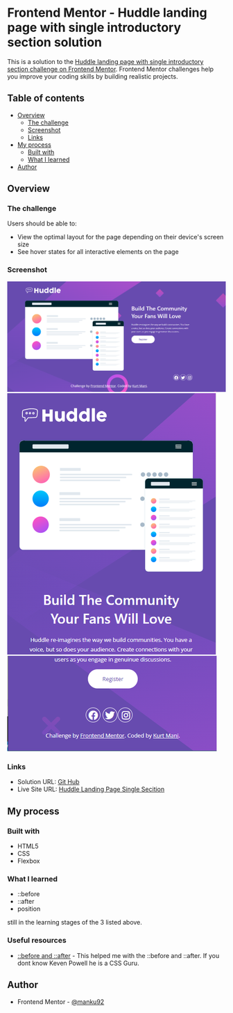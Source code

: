 # Frontend Mentor - Huddle landing page with single introductory section solution

This is a solution to the [Huddle landing page with single introductory section challenge on Frontend Mentor](https://www.frontendmentor.io/challenges/huddle-landing-page-with-a-single-introductory-section-B_2Wvxgi0). Frontend Mentor challenges help you improve your coding skills by building realistic projects. 

## Table of contents

- [Overview](#overview)
  - [The challenge](#the-challenge)
  - [Screenshot](#screenshot)
  - [Links](#links)
- [My process](#my-process)
  - [Built with](#built-with)
  - [What I learned](#what-i-learned)
- [Author](#author)

## Overview

### The challenge

Users should be able to:

- View the optimal layout for the page depending on their device's screen size
- See hover states for all interactive elements on the page

### Screenshot

![](./dist/images/huddle_landing_page.PNG)
![](./dist/images/huddle_landing_page_mobileA.PNG)
![](./dist/images/huddle_landing_page_mobileB.PNG)


### Links

- Solution URL: [Git Hub](https://github.com/manku92/huddle-landing-page-single-section.git)
- Live Site URL: [Huddle Landing Page Single Secition](https://creative-medovik-8f793e.netlify.app/)

## My process

### Built with

- HTML5
- CSS 
- Flexbox


### What I learned

- ::before
- ::after 
- position

still in the learning stages of the 3 listed above. 


### Useful resources

- [::before and ::after](https://www.youtube.com/watch?v=zGiirUiWslI) - This helped me with the ::before and ::after. If you dont know Keven Powell he is a CSS Guru.


## Author

- Frontend Mentor - [@manku92](https://www.frontendmentor.io/profile/yourusername)


